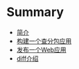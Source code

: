 # Summary

* [简介](README.md)
* [构建一个查分包应用](chafenbao.md)
* [发布一个Web应用](web-release.md)
* [diff介绍](diff-introduction.md)
